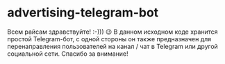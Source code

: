 # advertising-telegram-bot
Всем райсам здравствуйте! :-))) 😉 В данном исходном коде хранится простой Telegram-бот, с одной стороны он также предназначен для перенаправления пользователей на канал / чат в Telegram или другой социальной сети. Спасибо за внимание!
